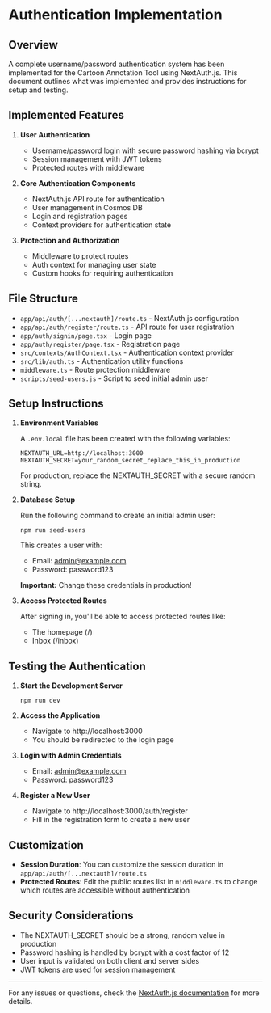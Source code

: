 # Authentication Implementation

## Overview
A complete username/password authentication system has been implemented for the Cartoon Annotation Tool using NextAuth.js. This document outlines what was implemented and provides instructions for setup and testing.

## Implemented Features

1. **User Authentication**
   - Username/password login with secure password hashing via bcrypt
   - Session management with JWT tokens
   - Protected routes with middleware

2. **Core Authentication Components**
   - NextAuth.js API route for authentication
   - User management in Cosmos DB
   - Login and registration pages
   - Context providers for authentication state

3. **Protection and Authorization**
   - Middleware to protect routes
   - Auth context for managing user state
   - Custom hooks for requiring authentication

## File Structure

- `app/api/auth/[...nextauth]/route.ts` - NextAuth.js configuration
- `app/api/auth/register/route.ts` - API route for user registration
- `app/auth/signin/page.tsx` - Login page
- `app/auth/register/page.tsx` - Registration page
- `src/contexts/AuthContext.tsx` - Authentication context provider
- `src/lib/auth.ts` - Authentication utility functions
- `middleware.ts` - Route protection middleware
- `scripts/seed-users.js` - Script to seed initial admin user

## Setup Instructions

1. **Environment Variables**
   
   A `.env.local` file has been created with the following variables:
   ```
   NEXTAUTH_URL=http://localhost:3000
   NEXTAUTH_SECRET=your_random_secret_replace_this_in_production
   ```

   For production, replace the NEXTAUTH_SECRET with a secure random string.

2. **Database Setup**

   Run the following command to create an initial admin user:
   ```
   npm run seed-users
   ```

   This creates a user with:
   - Email: admin@example.com
   - Password: password123

   **Important:** Change these credentials in production!

3. **Access Protected Routes**

   After signing in, you'll be able to access protected routes like:
   - The homepage (/)
   - Inbox (/inbox)

## Testing the Authentication

1. **Start the Development Server**
   ```
   npm run dev
   ```

2. **Access the Application**
   - Navigate to http://localhost:3000
   - You should be redirected to the login page

3. **Login with Admin Credentials**
   - Email: admin@example.com
   - Password: password123

4. **Register a New User**
   - Navigate to http://localhost:3000/auth/register
   - Fill in the registration form to create a new user

## Customization

- **Session Duration**: You can customize the session duration in `app/api/auth/[...nextauth]/route.ts`
- **Protected Routes**: Edit the public routes list in `middleware.ts` to change which routes are accessible without authentication

## Security Considerations

- The NEXTAUTH_SECRET should be a strong, random value in production
- Password hashing is handled by bcrypt with a cost factor of 12
- User input is validated on both client and server sides
- JWT tokens are used for session management

---

For any issues or questions, check the [NextAuth.js documentation](https://next-auth.js.org/getting-started/introduction) for more details.